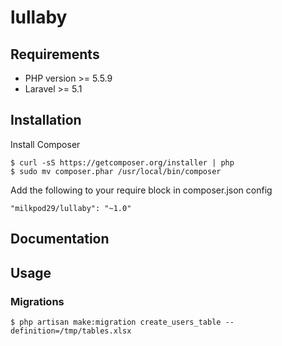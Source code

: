 # lullaby

## Requirements

* PHP version >= 5.5.9
* Laravel >= 5.1

## Installation

Install Composer

```
$ curl -sS https://getcomposer.org/installer | php
$ sudo mv composer.phar /usr/local/bin/composer
```

Add the following to your require block in composer.json config

```
"milkpod29/lullaby": "~1.0"
```

## Documentation

## Usage

### Migrations

```
$ php artisan make:migration create_users_table --definition=/tmp/tables.xlsx
```
